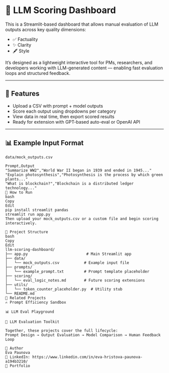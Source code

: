 # 🧠 LLM Scoring Dashboard

This is a Streamlit-based dashboard that allows manual evaluation of LLM outputs across key quality dimensions:

- ✅ Factuality  
- ✨ Clarity  
- 🖋 Style

It’s designed as a lightweight interactive tool for PMs, researchers, and developers working with LLM-generated content — enabling fast evaluation loops and structured feedback.

---

## 🔧 Features

- Upload a CSV with prompt + model outputs
- Score each output using dropdowns per category
- View data in real time, then export scored results
- Ready for extension with GPT-based auto-eval or OpenAI API

---

## 📊 Example Input Format

`data/mock_outputs.csv`

```csv
Prompt,Output
"Summarize WW2","World War II began in 1939 and ended in 1945..."
"Explain photosynthesis","Photosynthesis is the process by which green plants..."
"What is blockchain?","Blockchain is a distributed ledger technology..."
🚀 How to Run
bash
Copy
Edit
pip install streamlit pandas
streamlit run app.py
Then upload your mock_outputs.csv or a custom file and begin scoring interactively.

📁 Project Structure
bash
Copy
Edit
llm-scoring-dashboard/
├── app.py                          # Main Streamlit app
├── data/
│   └── mock_outputs.csv           # Example input file
├── prompts/
│   └── example_prompt.txt         # Prompt template placeholder
├── scoring/
│   └── eval_logic_notes.md        # Future scoring extensions
├── utils/
│   └── token_counter_placeholder.py  # Utility stub
└── README.md
🔗 Related Projects
✍️ Prompt Efficiency Sandbox

📊 LLM Eval Playground

🧪 LLM Evaluation Toolkit

Together, these projects cover the full lifecycle:
Prompt Design → Output Evaluation → Model Comparison → Human Feedback Loop

👤 Author
Eva Paunova
🔗 LinkedIn: https://www.linkedin.com/in/eva-hristova-paunova-a194b3210/
📂 Portfolio
